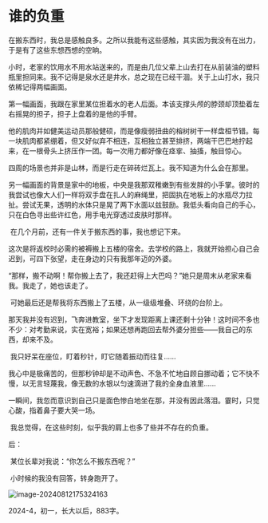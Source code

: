 # 谁的负重

​	在搬东西时，我总是感触良多。之所以我能有这些感触，其实因为我没有在出力，于是有了这些东想西想的空晌。

​	小时，老家的饮用水不用水站送来的，而是由几位父辈上山去打在从前装油的塑料瓶里担同来。我不记得是泉水还是井水，总之现在已经干涸。关于上山打水，我只依稀记得两幅画面。

​	第一幅画面，我跟在家里某位担着水的老人后面。本该支撑头颅的脖颈却顶垫着左右摇晃的担子，担子上盘着的是他的手臂。

​	他的肌肉并如健美运动员那般健硕，而是像瘦弱扭曲的榕树树干一样盘桓节错。每一块肌肉都紧绷着，但又好似弃不相连，互相独立甚至排挤，两端干巴巴地拧起来，在一根骨头上挤压作一团。每一次用力都好像在痉挛、抽搐，触目惊心。

​	四周的场景也并非是山林，而是行走在碎砖烂瓦上。我不知道为什么会在那里。

​	另一幅画面的背景是家中的地板，中央是我那双稚嫩到有些发胖的小手掌。彼时的我尝试也像大人们一样将双手盘在扎人的麻绳里，把固执在地板上的水瓶尽力拉扯。尝试无果，透明的水体只是晃了两下水面以兹鼓励。我低头看向自己的手心，只在白色寻出些许红色，用手电光穿透过皮肤时那样。

​	在几个月前，还有一件关于搬东西的事，我也想记下来。

​	这次是将返校时必需的被褥搬上五楼的宿舍。去学校的路上，我就开始担心自己会迟到，可四下张望，走在身边的只有我那年迈的外婆。

​	“那样，搬不动啊！帮你搬上去了，我还赶得上大巴吗？”她只是周末从老家来看我。我走了，她也该走了。

​	可她最后还是帮我将东西搬上了五楼，从一级级堆叠、环绕的台阶上。

​	那天我并没有迟到，飞奔进教室，坐下才发现距离上课还剩十分钟！这时间不多也不少：对考勤来说，实在宽裕；如果还想再跑回去帮外婆分担些——我自己的东西，却来不及。

​	我只好呆在座位，盯着秒针，盯它随着振动而往复......

​	我心中是极痛苦的，但那秒钟却是不动声色、不急不忙地自顾自挪动着；它不快不慢，以无言轻蔑我，像无数的水银以匀速滴进了我的全身血液里......

​	一瞬间，我忽而意识到自己只是面色惨白地坐在那，并没有因此落泪。霎时，只觉心酸，指着鼻子要大哭一场。

​	我总觉得，在这些时刻，似乎我的肩上也多了些并不存在的负重。

后：

​	某位长辈对我说：“你怎么不搬东西呢？”

​	小时候的我没有回答，转身跑开了。

![image-20240812175324163](https://s2.loli.net/2024/08/12/8bIxWqUtYE35wVk.png)

2024-4，初一，长大以后，883字。